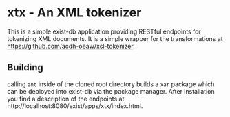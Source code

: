 # xtx - An XML tokenizer

This is a simple exist-db application providing RESTful endpoints for tokenizing XML documents. It is a simple wrapper for the transformations at <https://github.com/acdh-oeaw/xsl-tokenizer>.

## Building

calling `ant` inside of the cloned root directory builds a `xar` package which can be deployed into exist-db via the package manager. After installation you find a description of the endpoints at http://localhost:8080/exist/apps/xtx/index.html.
